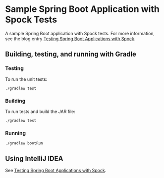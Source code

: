 # Sample Spring Boot Application with Spock Tests

A sample Spring Boot application with Spock tests. For more information, see the blog entry [Testing Spring Boot Applications with Spock](http://fbflex.wordpress.com/2013/09/18/testing-spring-boot-applications-with-spock/).

## Building, testing, and running with Gradle

### Testing

To run the unit tests:

    ./gradlew test


### Building

To run tests and build the JAR file:

    ./gradlew test

### Running

    ./gradlew bootRun

## Using IntelliJ IDEA

See [Testing Spring Boot Applications with Spock](http://fbflex.wordpress.com/2013/09/18/testing-spring-boot-applications-with-spock/).



